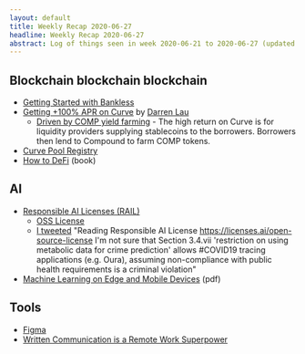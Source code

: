 ```yaml
---
layout: default
title: Weekly Recap 2020-06-27
headline: Weekly Recap 2020-06-27
abstract: Log of things seen in week 2020-06-21 to 2020-06-27 (updated mid week)
---
```


## Blockchain blockchain blockchain
* [Getting Started with Bankless](https://bankless.substack.com/p/-guide-1-starting-with-bankless)
* [Getting +100% APR on Curve](https://twitter.com/Darrenlautf/status/1274182004733403139) by [Darren Lau](https://twitter.com/Darrenlautf)
  * [Driven by COMP yield farming](https://twitter.com/Darrenlautf/status/1274411995345719296) - The high return on
    Curve is for liquidity providers supplying stablecoins to the borrowers. Borrowers then lend to Compound to farm COMP tokens.  
* [Curve Pool Registry](https://github.com/curvefi/curve-pool-registry/blob/b17/doc/notebook/playbook.ipynb)
* [How to DeFi](https://landing.coingecko.com/how-to-defi/) (book)

## AI
* [Responsible AI Licenses (RAIL)](https://www.licenses.ai/ai-licenses/)
  * [OSS License](https://www.licenses.ai/open-source-license)
  * [I tweeted](https://twitter.com/mattmcd/status/1274636736950349824) "Reading Responsible AI License https://licenses.ai/open-source-license I'm not sure that Section 3.4.vii 'restriction on using  metabolic data for crime prediction' allows #COVID19 tracing applications (e.g. Oura),  assuming non-compliance with public health requirements is a criminal violation"
* [Machine Learning on Edge and Mobile Devices](https://qconsf.com/system/files/presentation-slides/daniel_situnayake_-_tensorflow_lite_-_qcon_sf.pdf) (pdf)

## Tools
* [Figma](https://news.ycombinator.com/item?id=23584954)
* [Written Communication is a Remote Work Superpower](https://news.ycombinator.com/item?id=23577228)
